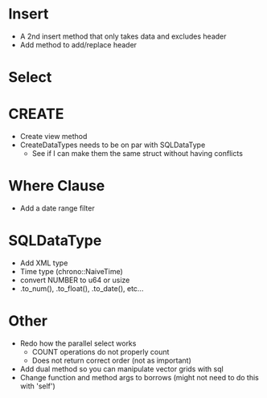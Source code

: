 # Insert
- A 2nd insert method that only takes data and excludes header
- Add method to add/replace header

# Select 

# CREATE
- Create view method
- CreateDataTypes needs to be on par with SQLDataType
    - See if I can make them the same struct without having conflicts

# Where Clause
- Add a date range filter

# SQLDataType
- Add XML type
- Time type (chrono::NaiveTime)
- convert NUMBER to u64 or usize
- .to_num(), .to_float(), .to_date(), etc...

# Other
- Redo how the parallel select works
    - COUNT operations do not properly count
    - Does not return correct order (not as important)
- Add dual method so you can manipulate vector grids with sql
- Change function and method args to borrows (might not need to do this with 'self')